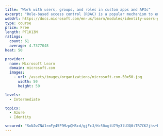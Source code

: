```yaml
---
title: "Work with users, groups, and roles in custom apps and APIs"
excerpt: "Role-based access control (RBAC) is a popular mechanism to enforce authorization in applications. The administrator assigns roles to different users and groups to control who can access to what content and functionality. Using RBAC with Application Roles and Role Claims, developers can securely enforce authorization in their apps with little effort on their part. Another approach is to use Azure AD Groups and Group Claims. In this module, you’ll learn how to use both Azure AD Groups and Application Roles to provide fine grained access control to an application."
webUrl: https://docs.microsoft.com/en-us/learn/modules/identity-users-groups-approles/
type: course
price: Free
length: PT1H13M
ratings:
  count: 61
  average: 4.7377048
heat: 50

provider:
  name: Microsoft Learn
  domain: microsoft.com
  images:
    - url: /assets/images/organizations/microsoft.com-50x50.jpg
      width: 50
      height: 50

levels:
  - Intermediate

topics:
  - Azure
  - Identity

secured: "SoNJwZNA1rmFy45F9MzpQM5cd/gjFcJ/Hz50xgtU79y3lUJQ0iTR7CK2jhs+BGmRAG/zy7KLjtkzEXUK2K8Djz7w56ni5HQ9tc6qY8XaK8g3yUs4DWbSQ7vfiaWqOFdQHtRjcwkrUe0Mka3N3j4wUjnZINmSInam8VUvLxBHCWx1L+gG+cv55DntQWMLaxU3EnDbS7auRofywxOP9ELcpztXHSi1Ke/klEi7rvYHpCCPQDoqHYY47BIqDVbeIMsidZLV6vgv9eYnK6P9v9QCTJf1hyJA/MSH14x2LejkIYaO6T+MHd49UdGIF+h4w8/9yRRSY1B+d856lDXN1kIzkrREPf29B2rSWyE0s6wQWAsSixqkZ+ghgGd023Ejrnn4lDgxUuNbfqqNFLue7WfAvnXAD2Ra7kgbmZA7jZMIeho=;SsJa99o+YRmllkNF4OIwUg=="
---
```


